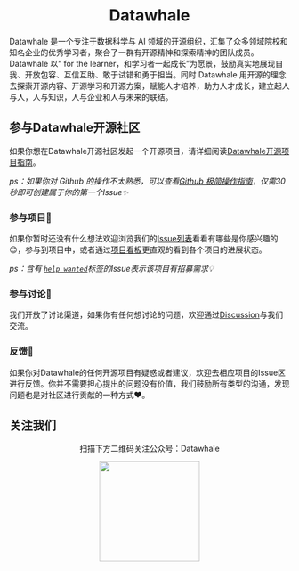 <div align=center><h1>Datawhale</h1></div>

Datawhale 是一个专注于数据科学与 AI 领域的开源组织，汇集了众多领域院校和知名企业的优秀学习者，聚合了一群有开源精神和探索精神的团队成员。Datawhale 以“ for the learner，和学习者一起成长”为愿景，鼓励真实地展现自我、开放包容、互信互助、敢于试错和勇于担当。同时 Datawhale 用开源的理念去探索开源内容、开源学习和开源方案，赋能人才培养，助力人才成长，建立起人与人，人与知识，人与企业和人与未来的联结。

## 参与Datawhale开源社区

如果你想在Datawhale开源社区发起一个开源项目，请详细阅读[Datawhale开源项目指南](https://github.com/datawhalechina/DOPMC/blob/main/GUIDE.md)。

*ps：如果你对 Github 的操作不太熟悉，可以查看[Github 极简操作指南](https://github.com/datawhalechina/DOPMC/blob/main/GITHUB.md)，仅需30秒即可创建属于你的第一个Issue✨*

### 参与项目💓

如果你暂时还没有什么想法欢迎浏览我们的[Issue列表](https://github.com/datawhalechina/DOPMC/issues)看看有哪些是你感兴趣的😊，参与到项目中，或者通过[项目看板](https://github.com/datawhalechina/DOPMC/projects/1?fullscreen=true)更直观的看到各个项目的进展状态。

*ps：含有 [`help wanted`](https://github.com/datawhalechina/DOPMC/issues?q=is%3Aissue+is%3Aopen+label%3A%22help+wanted%22)标签的Issue表示该项目有招募需求💡*

### 参与讨论💬

我们开放了讨论渠道，如果你有任何想讨论的问题，欢迎通过[Discussion](https://github.com/datawhalechina/DOPMC/discussions)与我们交流。

### 反馈🐛

如果你对Datawhale的任何开源项目有疑惑或者建议，欢迎去相应项目的Issue区进行反馈。你并不需要担心提出的问题没有价值，我们鼓励所有类型的沟通，发现问题也是对社区进行贡献的一种方式❤️。

## 关注我们

<div align=center>
<p>扫描下方二维码关注公众号：Datawhale</p>
<img src="https://raw.githubusercontent.com/datawhalechina/pumpkin-book/master/res/qrcode.jpeg" width = "180" height = "180">
</div>
